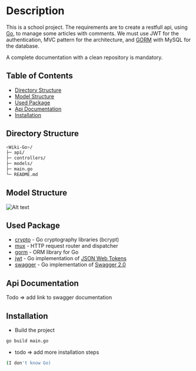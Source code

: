 # Description

This is a school project. The requirements are to create 
a restfull api, using [Go](https://golang.org/), to 
manage some articles with comments. We must 
use JWT for the authentication, MVC pattern for the 
architecture, and [GORM](https://gorm.io/index.html) 
with MySQL for the database.

A complete documentation with a clean repository is mandatory.

## Table of Contents

- [Directory Structure](#directory-structure)
- [Model Structure](#model-structure)
- [Used Package](#used-package)
- [Api Documentation](#api-documentation)
- [Installation](#installation)
  
## Directory Structure

``` bash
<Wiki-Go>/
├─ api/
├─ controllers/
├─ models/
├─ main.go
└─ README.md
```

## Model Structure

![Alt text](https://user-images.githubusercontent.com/29546258/107534201-fea3b800-6bbf-11eb-9258-7487036ba847.jpg)

## Used Package

* [crypto](https://github.com/golang/crypto) - Go cryptography libraries (bcrypt)
* [mux](https://github.com/gorilla/mux) - HTTP request router and dispatcher
* [gorm](https://gorm.io/) - ORM library for Go
* [jwt](https://github.com/dgrijalva/jwt-go) - Go implementation of [JSON Web Tokens](https://self-issued.info/docs/draft-ietf-oauth-json-web-token.html)
* [swagger](https://github.com/go-swagger/go-swagger) - Go implementation of [Swagger 2.0](https://github.com/OAI/OpenAPI-Specification/blob/master/versions/2.0.md)

## Api Documentation

Todo => add link to swagger documentation

## Installation

* Build the project
``` bash
go build main.go
```
* todo => add more installation steps
``` bash
(I don't know Go)
```

